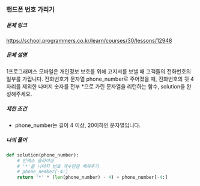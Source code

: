 ### 핸드폰 번호 가리기



##### 문제 링크

https://school.programmers.co.kr/learn/courses/30/lessons/12948



##### 문제 설명

1프로그래머스 모바일은 개인정보 보호를 위해 고지서를 보낼 때 고객들의 전화번호의 일부를 가립니다.
전화번호가 문자열 phone_number로 주어졌을 때, 전화번호의 뒷 4자리를 제외한 나머지 숫자를 전부 *으로 가린 문자열을 리턴하는 함수, solution을 완성해주세요.


##### 제한 조건
- phone_number는 길이 4 이상, 20이하인 문자열입니다.



##### 나의 풀이

```py
def solution(phone_number):
    # 인덱스 슬라이싱
    # '*'을 나머지 번호 개수만큼 채워주기
    # phone_nember[-4:]
    return '*' * (len(phone_number) - 4) + phone_number[-4:]
```
